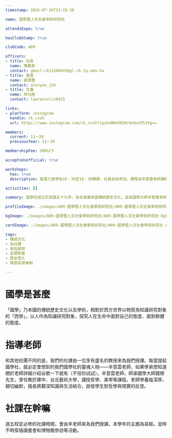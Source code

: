```yaml
---
timestamp: 2025-07-26T23:19:30

name: 國學暨人文社會學術研究社

attendsExpo: true

hasClubStamp: true

clubCode: A09

officers:
- title: 社長
  name: 陳敬家
  contact: gmail:ck11300543@gl.ck.tp.edu.tw
- title: 美宣
  name: 姚思聰
  contact: alexyao_124
- title: 文書
  name: 林允皓
  contact: lawrencelin0425

links:
- platform: instagram
  handle: ck_cssh
  url: https://www.instagram.com/ck_cssh?igsh=MW43N3drbnUzdTh3Yg==

members:
  current: 11～20
  previousYear: 11～20

membershipFee: 300以下

acceptsUnofficial: true

workshops:
  has: true
  description: 每週三放學後16：30至18：30開課，社員自由參加。課程由辛意雲老師講授，地點位於老師的研究室(學校附近)。課程保持高度開放性，鼓勵學生提問交流。歷年主題包括論孟、學庸、莊老、史記、詩經、禮記等傳統經典及古文名篇。

activities: []

summary: 國學社成立於民國五十九年，旨在推廣本國傳統歷史文化，並由國學大師辛意雲老師指導。除了辛老師講授的課程外，還將規劃讀書會和博物館參訪等活動。

profileImage: ./images/A09-國學暨人文社會學術研究社/A09-國學暨人文社會學術研究社-profileImage.jpg

bgImage: ./images/A09-國學暨人文社會學術研究社/A09-國學暨人文社會學術研究社-bgImage.jpg

cardImage: ./images/A09-國學暨人文社會學術研究社/A09-國學暨人文社會學術研究社-cardImage.jpg

tags:
- 傳統文化
- 免社費
- 學術探究
- 定期聚會
- 歷史悠久
- 無學長學弟制

---
```



# 國學是甚麼
「國學」乃本國的傳統歷史文化以及學術，相對於西方世界以物質為知識研究對象的「西學」，以人作為知識研究對象，探究人在生命中面對自己的態度、面對群體的態度。
# 指導老師

和其他社團不同的是，我們的社課由一位享有盛名的教授來為我們授課。每當提起國學社，就必定會想到的我們國學社的靈魂人物——辛意雲老師，如果學弟想知道關於老師詳細介紹谷歌一下就有（不信你試試）。辛意雲老師，師承國學大師錢穆先生，曾任教於建中、台北藝術大學，講授哲學、美學等課程。老師學養每深厚，親切幽默，擅長將艱深知識與生活結合，啟發學生對哲學與現實的反思。
# 社課在幹嘛

週五校定必修的社課時間，會由辛老師來為我們授課，本學年的主題為易經。並時不時穿插讀書會和博物館參訪等活動。

